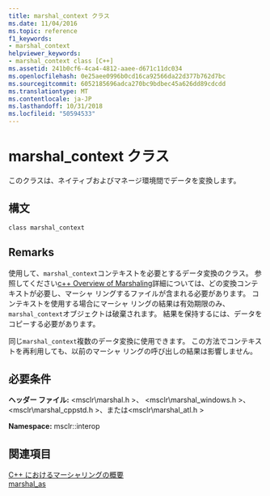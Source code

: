 ```yaml
---
title: marshal_context クラス
ms.date: 11/04/2016
ms.topic: reference
f1_keywords:
- marshal_context
helpviewer_keywords:
- marshal_context class [C++]
ms.assetid: 241b0cf6-4ca4-4812-aaee-d671c11dc034
ms.openlocfilehash: 0e25aee0996b0cd16ca92566da22d377b762d7bc
ms.sourcegitcommit: 6052185696adca270bc9bdbec45a626dd89cdcdd
ms.translationtype: MT
ms.contentlocale: ja-JP
ms.lasthandoff: 10/31/2018
ms.locfileid: "50594533"
---
```

# <a name="marshalcontext-class"></a>marshal_context クラス

このクラスは、ネイティブおよびマネージ環境間でデータを変換します。

## <a name="syntax"></a>構文

```
class marshal_context
```

## <a name="remarks"></a>Remarks

使用して、`marshal_context`コンテキストを必要とするデータ変換のクラス。 参照してください[c++ Overview of Marshaling](../dotnet/overview-of-marshaling-in-cpp.md)詳細については、どの変換コンテキストが必要し、マーシャ リングするファイルが含まれる必要があります。 コンテキストを使用する場合にマーシャ リングの結果は有効期限のみ、`marshal_context`オブジェクトは破棄されます。 結果を保持するには、データをコピーする必要があります。

同じ`marshal_context`複数のデータ変換に使用できます。 この方法でコンテキストを再利用しても、以前のマーシャ リングの呼び出しの結果は影響しません。

## <a name="requirements"></a>必要条件

**ヘッダー ファイル:** \<msclr\marshal.h >、 \<msclr\marshal_windows.h >、 \<msclr\marshal_cppstd.h >、または\<msclr\marshal_atl.h >

**Namespace:** msclr::interop

## <a name="see-also"></a>関連項目

[C++ におけるマーシャリングの概要](../dotnet/overview-of-marshaling-in-cpp.md)<br/>
[marshal_as](../dotnet/marshal-as.md)